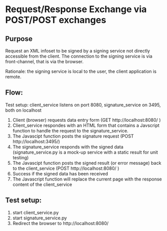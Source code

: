 # Request/Response Exchange via POST/POST exchanges

## Purpose

Request an XML infoset to be signed by a signing service not directly accessible from the client.
The connection to the signing service is via front-channel, that is via the browser.

Rationale: the signing service is local to the user, the client application is remote.

## Flow: 

Test setup: client_service listens on port 8080, signature_service on 3495, both on localhost

1. Client (browser) requests data entry form (GET http://localhost:8080/ ) 
2. Client_service respondes with an HTML form that contains a Javscript function to handle the request to the signature_service.
3. The Javascipt function posts the signature request (POST http://localhost:3495/) 
4. The signature_service responds with the signed data (signature_service.py is a mock-up service with a static result for unit testing)
5. The Javascipt function posts the signed result (or error message) back to the client_service (POST http://localhost:8080/ )
6. Success if the signed data has been received
7. The Javascript function will replace the current page with the response content of the client_service


## Test setup:

1. start client_service.py
2. start signature_service.py
3. Redirect the browser to http://localhost:8080/